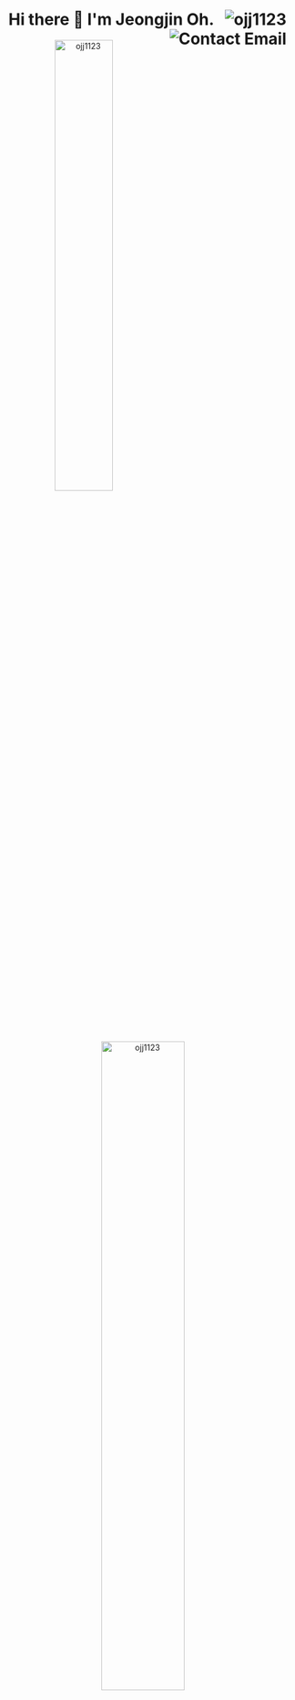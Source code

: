 <header>
  <h1>Hi there 👋  I'm Jeongjin Oh.<img align="right"src="https://komarev.com/ghpvc/?username=ojj1123" alt="ojj1123" />
  <a href="mailto:ojj991123@gmail.com">  
    <img align="right" src="http://img.shields.io/badge/-contact-9cf?style=social&amp;logo=Minutemailer&amp" alt="Contact Email">
  </a>
</h1>
  <p>
    <img src="https://github-readme-stats.vercel.app/api/top-langs/?username=ojj1123&layout=compact&hide=html&langs_count=6" alt="ojj1123" width="45%" />
   <img src=https://github-readme-stats.vercel.app/api?username=ojj1123&count_private=true&show_icons=true" alt="ojj1123"  width="54%"/>
  </p>
</header>
                                                                                                                                      
### 🌱 I’m currently learning ...
- React
                                                                                                                                      
                                                                                                                                      

